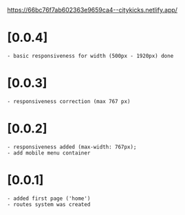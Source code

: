 https://66bc76f7ab602363e9659ca4--citykicks.netlify.app/

# [0.0.4]
    - basic responsiveness for width (500px - 1920px) done

# [0.0.3] 
    - responsiveness correction (max 767 px)

# [0.0.2]
    - responsiveness added (max-width: 767px);
    - add mobile menu container

# [0.0.1] 
    - added first page ('home')
    - routes system was created
